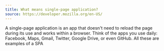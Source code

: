 ```yaml
---
title: What means single-page application?
source: https://developer.mozilla.org/en-US/
---
```


A single-page application is an app that doesn't need to reload the page during its use and works within a browser. Think of the apps you use daily: Facebook, Maps, Gmail, Twitter, Google Drive, or even GitHub. All these are examples of a SPA
